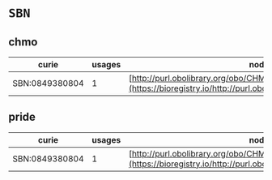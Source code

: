 # `SBN`

## chmo

| curie          |   usages | nodes                                                                                                             |
|----------------|----------|-------------------------------------------------------------------------------------------------------------------|
| SBN:0849380804 |        1 | [http://purl.obolibrary.org/obo/CHMO:0001433](https://bioregistry.io/http://purl.obolibrary.org/obo/CHMO:0001433) |
## pride

| curie          |   usages | nodes                                                                                                             |
|----------------|----------|-------------------------------------------------------------------------------------------------------------------|
| SBN:0849380804 |        1 | [http://purl.obolibrary.org/obo/CHMO:0001433](https://bioregistry.io/http://purl.obolibrary.org/obo/CHMO:0001433) |
